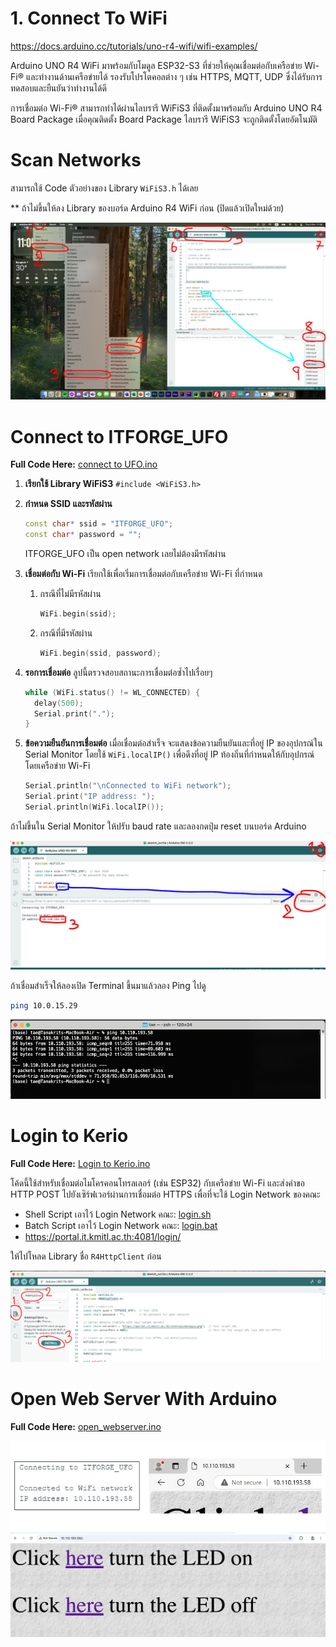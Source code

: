# 1. Connect To WiFi

https://docs.arduino.cc/tutorials/uno-r4-wifi/wifi-examples/

Arduino UNO R4 WiFi มาพร้อมกับโมดูล ESP32-S3 ที่ช่วยให้คุณเชื่อมต่อกับเครือข่าย Wi-Fi® และทำงานด้านเครือข่ายได้
รองรับโปรโตคอลต่าง ๆ เช่น HTTPS, MQTT, UDP ซึ่งได้รับการทดสอบและยืนยันว่าทำงานได้ดี

การเชื่อมต่อ Wi-Fi® สามารถทำได้ผ่านไลบรารี WiFiS3 ที่ติดตั้งมาพร้อมกับ Arduino UNO R4 Board Package เมื่อคุณติดตั้ง
Board Package ไลบรารี WiFiS3 จะถูกติดตั้งโดยอัตโนมัติ

# Scan Networks

สามารถใช้ Code ตัวอย่างของ Library `WiFiS3.h` ได้เลย

** ถ้าไม่ขึ้นให้ลง Library ของบอร์ด Arduino R4 WiFi ก่อน (ปิดแล้วเปิดใหม่ด้วย)

![example.jpg](files/img/example.jpg)

# Connect to ITFORGE_UFO

**Full Code Here:** [connect to UFO.ino](files/connect%20to%20UFO.ino)

1. **เรียกใช้ Library WiFiS3**
   `#include <WiFiS3.h>`

2. **กำหนด SSID และรหัสผ่าน**

    ``` cpp
    const char* ssid = "ITFORGE_UFO";
    const char* password = ""; 
    ```
   ITFORGE_UFO เป็น open network เลยไม่ต้องมีรหัสผ่าน
3. **เชื่อมต่อกับ Wi-Fi**
   เรียกใช้เพื่อเริ่มการเชื่อมต่อกับเครือข่าย Wi-Fi ที่กำหนด
    1. กรณีที่ไม่มีรหัสผ่าน
         ``` cpp
         WiFi.begin(ssid);
         ```
    2. กรณีที่มีรหัสผ่าน
         ``` cpp
         WiFi.begin(ssid, password);
         ```
4. **รอการเชื่อมต่อ** ลูปนี้ตรวจสอบสถานะการเชื่อมต่อซ้ำไปเรื่อยๆ
    ``` cpp
    while (WiFi.status() != WL_CONNECTED) {
      delay(500);
      Serial.print(".");
    }
    ```
5. **ข้อความยืนยันการเชื่อมต่อ** เมื่อเชื่อมต่อสำเร็จ จะแสดงข้อความยืนยันและที่อยู่ IP ของอุปกรณ์ใน Serial Monitor
   โดยใช้ `WiFi.localIP()` เพื่อดึงที่อยู่ IP ท้องถิ่นที่กำหนดให้กับอุปกรณ์โดยเครือข่าย Wi-Fi
    ``` cpp
    Serial.println("\nConnected to WiFi network");
    Serial.print("IP address: ");
    Serial.println(WiFi.localIP());
    ```

ถ้าไม่ขึ้นใน Serial Monitor ให้ปรับ baud rate และลองกดปุ่ม reset บนบอร์ด Arduino

![ufo1.jpg](files/img/ufo1.jpg)

ถ้าเชื่อมสำเร็จให้ลองเปิด Terminal ขึ้นมาแล้วลอง Ping ไปดู

```bash
ping 10.0.15.29
```

![img.png](files/img/ufo2.png)

# Login to Kerio

**Full Code Here:** [Login to Kerio.ino](files/wifi/LogintoKerio.ino)

โค้ดนี้ใช้สำหรับเชื่อมต่อไมโครคอนโทรลเลอร์ (เช่น ESP32) กับเครือข่าย Wi-Fi และส่งคำขอ HTTP POST
ไปยังเซิร์ฟเวอร์ผ่านการเชื่อมต่อ HTTPS เพื่อที่จะใช้ Login Network ของคณะ

- Shell Script เอาไว้ Login Network คณะ: [login.sh](files/wifi/login.sh)
- Batch Script เอาไว้ Login Network คณะ: [login.bat](files/wifi/login.bat)
- https://portal.it.kmitl.ac.th:4081/login/

ให้ไปโหลด Library ชื่อ `R4HttpClient` ก่อน

![kerio1.jpg](files/img/kerio1.jpg)

# Open Web Server With Arduino

**Full Code Here:** [open_webserver.ino](files/wifi/open_webserver.ino)

![server1.jpg](files%2Fimg%2Fserver1.jpg)
![img.png](files/img/webserver1.png)
